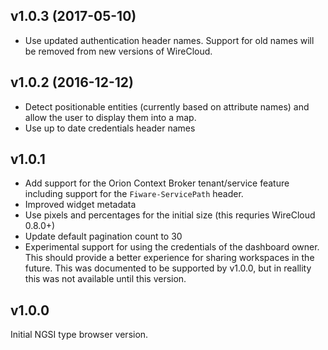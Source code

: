 ## v1.0.3 (2017-05-10)

- Use updated authentication header names. Support for old names will be removed
  from new versions of WireCloud.

## v1.0.2 (2016-12-12)

- Detect positionable entities (currently based on attribute names) and allow
  the user to display them into a map.
- Use up to date credentials header names

## v1.0.1

- Add support for the Orion Context Broker tenant/service feature including
  support for the `Fiware-ServicePath` header.
- Improved widget metadata
- Use pixels and percentages for the initial size (this requries WireCloud 0.8.0+)
- Update default pagination count to 30
- Experimental support for using the credentials of the dashboard owner. This
  should provide a better experience for sharing workspaces in the future. This
  was documented to be supported by v1.0.0, but in reallity this was not
  available until this version.


## v1.0.0

Initial NGSI type browser version.
